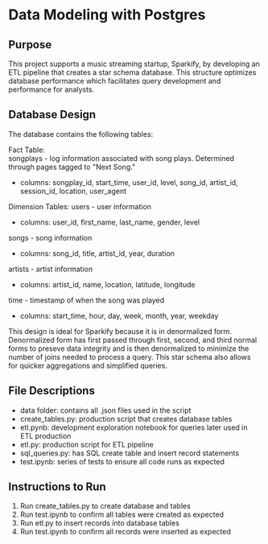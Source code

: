# Data Modeling with Postgres

## Purpose
This project supports a music streaming startup, Sparkify, by developing an ETL pipeline that creates a star schema database.  This structure optimizes database performance which facilitates query development and performance for analysts.  

## Database Design
The database contains the following tables:

Fact Table:  
songplays - log information associated with song plays.  Determined through pages tagged to "Next Song."
 - columns: songplay_id, start_time, user_id, level, song_id, artist_id, session_id, location, user_agent
 
 Dimension Tables:
 users - user information
  - columns: user_id, first_name, last_name, gender, level
 
 songs - song information
  - columns: song_id, title, artist_id, year, duration
 
 artists - artist information
  - columns: artist_id, name, location, latitude, longitude
 
 time - timestamp of when the song was played 
  - columns: start_time, hour, day, week, month, year, weekday
  
 This design is ideal for Sparkify because it is in denormalized form.  Denormalized form has first passed through first, second, and third normal forms to preseve data integrity and is then denormalized to minimize the number of joins needed to process a query.  This star schema also allows for quicker aggregations and simplified queries.

## File Descriptions
- data folder: contains all .json files used in the script
- create_tables.py: production script that creates database tables
- etl.pynb: development exploration notebook for queries later used in ETL production 
- etl.py: production script for ETL pipeline
- sql_queries.py: has SQL create table and insert record statements
- test.ipynb: series of tests to ensure all code runs as expected

## Instructions to Run
1. Run create_tables.py to create database and tables
2. Run test.ipynb to confirm all tables were created as expected
3. Run etl.py to insert records into database tables
4. Run test.ipynb to confirm all records were inserted as expected
